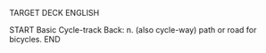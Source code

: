 TARGET DECK
ENGLISH

START
Basic
Cycle-track
Back: n. (also cycle-way) path or road for bicycles.
END
